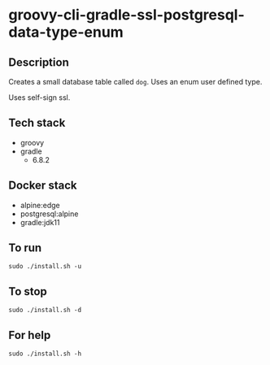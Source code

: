 # groovy-cli-gradle-ssl-postgresql-data-type-enum

## Description
Creates a small database table
called `dog`. Uses an enum user defined type.

Uses self-sign ssl.

## Tech stack
- groovy
- gradle
  - 6.8.2

## Docker stack
- alpine:edge
- postgresql:alpine
- gradle:jdk11

## To run
`sudo ./install.sh -u`

## To stop
`sudo ./install.sh -d`

## For help
`sudo ./install.sh -h`
